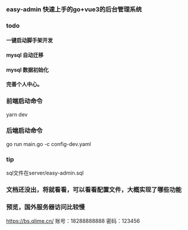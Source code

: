 ### easy-admin 快速上手的go+vue3的后台管理系统

### todo
#### 一键启动脚手架开发
#### mysql 自动迁移
#### mysql 数据初始化
#### 完善个人中心。



### 前端启动命令
yarn dev 

### 后端启动命令
go run main.go -c config-dev.yaml


### tip 
sql文件在server/easy-admin.sql

### 文档还没出，将就看看，可以看看配置文件，大概实现了哪些功能
### 预览，国外服务器访问比较慢
https://bs.qlime.cn/
账号：18288888888
密码：123456
